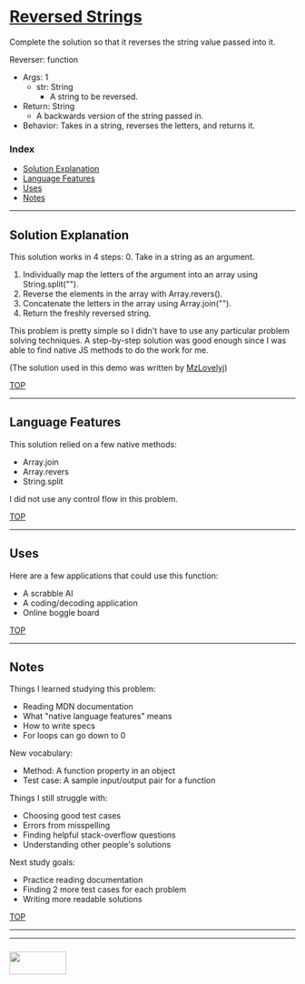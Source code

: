 # [Reversed Strings](https://www.codewars.com/kata/reversed-strings)

Complete the solution so that it reverses the string value passed into it.

Reverser: function
* Args: 1
  * str: String
    * A string to be reversed.
* Return: String
  * A backwards version of the string passed in.
* Behavior: Takes in a string, reverses the letters, and returns it.


### Index
* [Solution Explanation](#solution-explanation)
* [Language Features](#language-features)
* [Uses](#uses)
* [Notes](#notes)

---
## Solution Explanation

This solution works in 4 steps:
0. Take in a string as an argument.
1. Individually map the letters of the argument into an array using String.split("").
2. Reverse the elements in the array with Array.revers().
3. Concatenate the letters in the array using Array.join("").
4. Return the freshly reversed string.

This problem is pretty simple so I didn't have to use any particular problem solving techniques.  A step-by-step solution was good enough since I was able to find native JS methods to do the work for me.

(The solution used in this demo was written by [MzLovelyj](https://www.codewars.com/users/MzLovelyj))

[TOP](#index)

---

## Language Features

This solution relied on a few native methods:
* Array.join
* Array.revers
* String.split

I did not use any control flow in this problem.

[TOP](#index)

---
## Uses

Here are a few applications that could use this function:
* A scrabble AI
* A coding/decoding application
* Online boggle board


[TOP](#index)

---

## Notes

Things I learned studying this problem:
* Reading MDN documentation
* What "native language features" means
* How to write specs
* For loops can go down to 0

New vocabulary:
* Method: A function property in an object
* Test case: A sample input/output pair for a function 

Things I still struggle with:
* Choosing good test cases
* Errors from misspelling
* Finding helpful stack-overflow questions
* Understanding other people's solutions

Next study goals:
* Practice reading documentation
* Finding 2 more test cases for each problem
* Writing more readable solutions


[TOP](#index)

___
___
### <a href="http://elewa.education/blog" target="_blank"><img src="https://user-images.githubusercontent.com/18554853/34921062-506450ae-f97d-11e7-875f-6feeb26ad72d.png" width="100" height="40"/></a>

